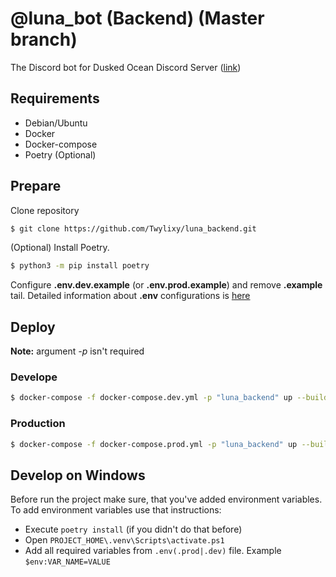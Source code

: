 # @luna_bot (Backend) (Master branch)
The Discord bot for Dusked Ocean Discord Server ([link](https://discord.gg/8rNYvSnR7c))

## Requirements
* Debian/Ubuntu
* Docker
* Docker-compose
* Poetry (Optional)

## Prepare
Clone repository
```bash
$ git clone https://github.com/Twylixy/luna_backend.git
```
(Optional) Install Poetry.
```bash
$ python3 -m pip install poetry
```
Configure **.env.dev.example** (or **.env.prod.example**) and remove **.example** tail.
Detailed information about **.env** configurations is [here](https://github.com/Twylixy/luna_bot/blob/master/ENVFILES.md)

## Deploy
**Note:** argument *-p* isn't required
### Develope
```bash
$ docker-compose -f docker-compose.dev.yml -p "luna_backend" up --build -d
```
### Production
```bash
$ docker-compose -f docker-compose.prod.yml -p "luna_backend" up --build -d
```

## Develop on Windows
Before run the project make sure, that you've added environment variables. \
To add environment variables use that instructions:
* Execute `poetry install` (if you didn't do that before)
* Open `PROJECT_HOME\.venv\Scripts\activate.ps1`
* Add all required variables from `.env(.prod|.dev)` file. Example `$env:VAR_NAME=VALUE` 

